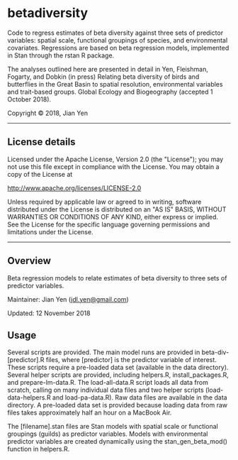 # betadiversity 
Code to regress estimates of beta diversity against three sets of predictor variables: spatial scale, functional groupings of species, and environmental covariates. Regressions are based on beta regression models, implemented in Stan through the rstan R package.

The analyses outlined here are presented in detail in Yen, Fleishman, Fogarty, and Dobkin (in press) Relating beta diversity of birds and butterflies in the Great Basin to spatial resolution, environmental variables and trait-based groups. Global Ecology and Biogeography (accepted 1 October 2018).

Copyright &copy; 2018, Jian Yen

*****

## License details
Licensed under the Apache License, Version 2.0 (the "License");
you may not use this file except in compliance with the License.
You may obtain a copy of the License at

  http://www.apache.org/licenses/LICENSE-2.0

Unless required by applicable law or agreed to in writing, software
distributed under the License is distributed on an "AS IS" BASIS,
WITHOUT WARRANTIES OR CONDITIONS OF ANY KIND, either express or implied.
See the License for the specific language governing permissions and
limitations under the License.

*****

## Overview
Beta regression models to relate estimates of beta diversity to three sets of predictor variables.

Maintainer: Jian Yen (jdl.yen@gmail.com)

Updated: 12 November 2018

## Usage
Several scripts are provided. The main model runs are provided in beta-div-[predictor].R files, where [predictor] is the predictor variable of interest. These scripts require a pre-loaded data set (available in the data directory). Several helper scripts are provided, including helpers.R, install_packages.R, and prepare-lm-data.R. The load-all-data.R script loads all data from scratch, calling on many individual data files and two helper scripts (load-data-helpers.R and load-pa-data.R). Raw data files are available in the data directory. A pre-loaded data set is provided because loading data from raw files takes approximately half an hour on a MacBook Air.

The [filename].stan files are Stan models with spatial scale or functional groupings (guilds) as predictor variables. Models with environmental predictor variables are created dynamically using the stan_gen_beta_mod() function in helpers.R.


